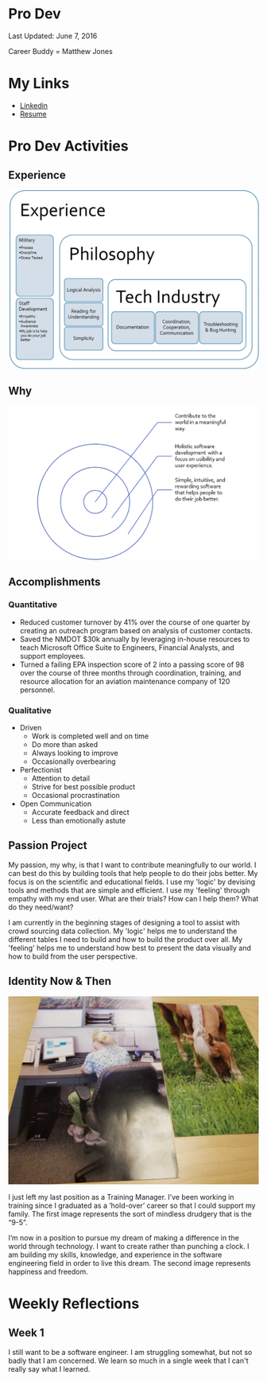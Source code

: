 # Pro Dev

Last Updated: June 7, 2016

Career Buddy = Matthew Jones

# My Links
* [Linkedin](https://www.linkedin.com/in/alana-chigbrow-03a40996/)
* [Resume](docs/DRAFT1Resume.pdf)


# Pro Dev Activities

## Experience
![Experience](docs/Experience.png)

## Why
![Why](docs/why.png)

## Accomplishments
### Quantitative
* Reduced customer turnover by 41% over the course of one quarter by creating an outreach program based on analysis of customer contacts.
* Saved the NMDOT $30k annually by leveraging in-house resources to teach Microsoft Office Suite to Engineers, Financial Analysts, and support employees.
* Turned a failing EPA inspection score of 2 into a passing score of 98 over the course of three months through coordination, training, and resource allocation for an aviation maintenance company of 120 personnel.
### Qualitative
* Driven
  * Work is completed well and on time
  * Do more than asked
  * Always looking to improve
  * Occasionally overbearing
* Perfectionist
  * Attention to detail
  * Strive for best possible product
  * Occasional procrastination
* Open Communication
  * Accurate feedback and direct
  * Less than emotionally astute
 
## Passion Project
My passion, my why, is that I want to contribute meaningfully to our world. I can best do this by building tools that help people to do their jobs better. My focus is on the scientific and educational fields. I use my 'logic' by devising tools and methods that are simple and efficient. I use my 'feeling' through empathy with my end user. What are their trials? How can I help them? What do they need/want?

I am currently in the beginning stages of designing a tool to assist with crowd sourcing data collection. My 'logic' helps me to understand the different tables I need to build and how to build the product over all. My 'feeling' helps me to understand how best to present the data visually and how to build from the user perspective.

## Identity Now & Then
![NT](docs/nt.jpg)

I just left my last position as a Training Manager. I’ve been working in training since I graduated as a ‘hold-over’ career so that I could support my family. The first image represents the sort of mindless drudgery that is the “9-5”. 

I’m now in a position to pursue my dream of making a difference in the world through technology. I want to create rather than punching a clock. I am building my skills, knowledge, and experience in the software engineering field in order to live this dream. The second image represents happiness and freedom.



# Weekly Reflections

## Week 1
I still want to be a software engineer. I am struggling somewhat, but not so badly that I am concerned. We learn so much in a single week that I can't really say what I learned.
